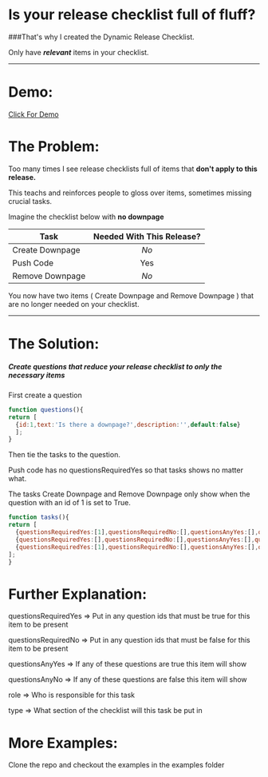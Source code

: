 # Is your release checklist full of fluff?

###That's why I created the Dynamic Release Checklist.

Only have **_relevant_** items in your checklist.

------

# Demo:

<a href="http://clickthisnick.com/projects/dynamic-release-checklist/examples/jira-release-checklist/checklist.html" target="_blank"> Click For Demo</a>


# The Problem:

Too many times I see release checklists full of items that **don't apply to this release.**

This teachs and reinforces people to gloss over items, sometimes missing crucial tasks.

Imagine the checklist below with **no downpage**

| Task                   | Needed With This Release?  |
| -------------| :-----:|
| Create Downpage     | *No* |
| Push Code      |    Yes |
| Remove Downpage |     *No* |

You now have two items ( Create Downpage and Remove Downpage ) that are no longer needed on your checklist.

-----

# The Solution:

##### Create questions that reduce your release checklist to only the _necessary_ items

First create a question

```javascript
function questions(){
return [
  {id:1,text:'Is there a downpage?',description:'',default:false}
  ];
}
```

Then tie the tasks to the question.

Push code has no questionsRequiredYes so that tasks shows no matter what.

The tasks Create Downpage and Remove Downpage only show when the question with an id of 1 is set to True.

```javascript
function tasks(){
return [
  {questionsRequiredYes:[1],questionsRequiredNo:[],questionsAnyYes:[],questionsAnyNo:[],role:'Developer',type:'Release',task:'Create Downpage'},
  {questionsRequiredYes:[],questionsRequiredNo:[],questionsAnyYes:[],questionsAnyNo:[],role:'Developer',type:'Release',task:'Push Code'},
  {questionsRequiredYes:[1],questionsRequiredNo:[],questionsAnyYes:[],questionsAnyNo:[],role:'Developer',type:'Release',task:'Remove Downpage'}
];
}
```



# Further Explanation:
questionsRequiredYes => Put in any question ids that must be true for this item to be present

questionsRequiredNo => Put in any question ids that must be false for this item to be present

questionsAnyYes => If any of these questions are true this item will show

questionsAnyNo => If any of these questions are false this item will show

role => Who is responsible for this task

type => What section of the checklist will this task be put in


# More Examples:

Clone the repo and checkout the examples in the examples folder

